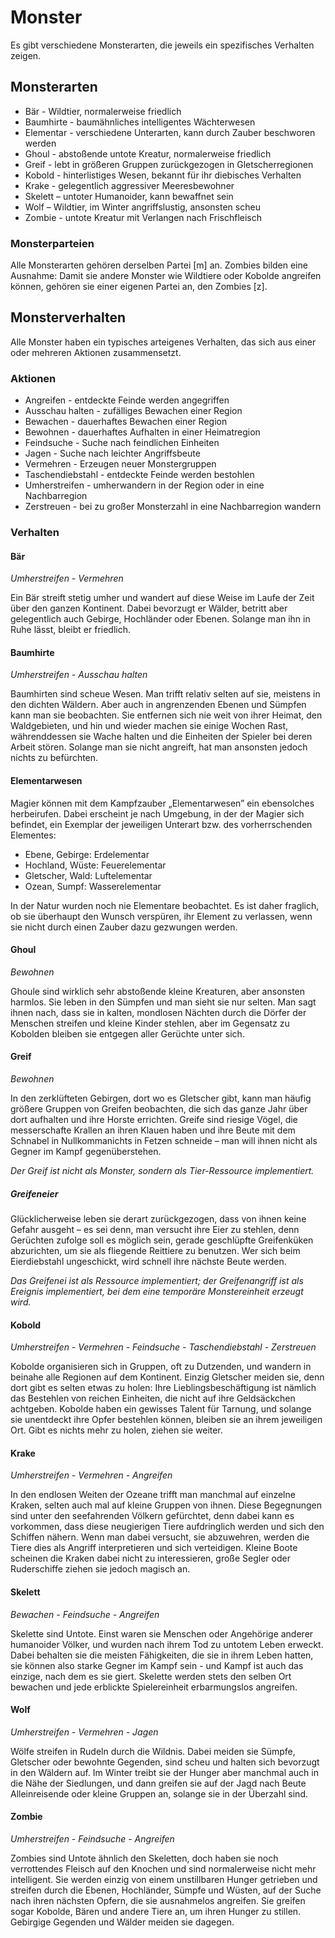 # Monster

Es gibt verschiedene Monsterarten, die jeweils ein spezifisches Verhalten
zeigen.

## Monsterarten

- Bär - Wildtier, normalerweise friedlich
- Baumhirte - baumähnliches intelligentes Wächterwesen
- Elementar - verschiedene Unterarten, kann durch Zauber beschworen werden
- Ghoul - abstoßende untote Kreatur, normalerweise friedlich
- Greif - lebt in größeren Gruppen zurückgezogen in Gletscherregionen 
- Kobold - hinterlistiges Wesen, bekannt für ihr diebisches Verhalten
- Krake - gelegentlich aggressiver Meeresbewohner
- Skelett – untoter Humanoider, kann bewaffnet sein
- Wolf – Wildtier, im Winter angriffslustig, ansonsten scheu
- Zombie - untote Kreatur mit Verlangen nach Frischfleisch

### Monsterparteien

Alle Monsterarten gehören derselben Partei [m] an. Zombies bilden eine Ausnahme:
Damit sie andere Monster wie Wildtiere oder Kobolde angreifen können, gehören
sie einer eigenen Partei an, den Zombies [z].

## Monsterverhalten

Alle Monster haben ein typisches arteigenes Verhalten, das sich aus einer oder
mehreren Aktionen zusammensetzt.

### Aktionen

- Angreifen - entdeckte Feinde werden angegriffen
- Ausschau halten - zufälliges Bewachen einer Region
- Bewachen - dauerhaftes Bewachen einer Region
- Bewohnen - dauerhaftes Aufhalten in einer Heimatregion
- Feindsuche - Suche nach feindlichen Einheiten
- Jagen - Suche nach leichter Angriffsbeute
- Vermehren - Erzeugen neuer Monstergruppen
- Taschendiebstahl - entdeckte Feinde werden bestohlen
- Umherstreifen - umherwandern in der Region oder in eine Nachbarregion
- Zerstreuen - bei zu großer Monsterzahl in eine Nachbarregion wandern

### Verhalten

#### Bär

_Umherstreifen - Vermehren_

Ein Bär streift stetig umher und wandert auf diese Weise im Laufe der Zeit über
den ganzen Kontinent. Dabei bevorzugt er Wälder, betritt aber gelegentlich auch
Gebirge, Hochländer oder Ebenen. Solange man ihn in Ruhe lässt, bleibt er
friedlich.

#### Baumhirte

_Umherstreifen - Ausschau halten_

Baumhirten sind scheue Wesen. Man trifft relativ selten auf sie, meistens in den
dichten Wäldern. Aber auch in angrenzenden Ebenen und Sümpfen kann man sie
beobachten. Sie entfernen sich nie weit von ihrer Heimat, den Waldgebieten, und
hin und wieder machen sie einige Wochen Rast, währenddessen sie Wache halten und
die Einheiten der Spieler bei deren Arbeit stören. Solange man sie nicht
angreift, hat man ansonsten jedoch nichts zu befürchten.

#### Elementarwesen

Magier können mit dem Kampfzauber „Elementarwesen” ein ebensolches herbeirufen.
Dabei erscheint je nach Umgebung, in der der Magier sich befindet, ein Exemplar
der jeweiligen Unterart bzw. des vorherrschenden Elementes:

- Ebene, Gebirge: Erdelementar
- Hochland, Wüste: Feuerelementar
- Gletscher, Wald: Luftelementar
- Ozean, Sumpf: Wasserelementar

In der Natur wurden noch nie Elementare beobachtet. Es ist daher fraglich, ob
sie überhaupt den Wunsch verspüren, ihr Element zu verlassen, wenn sie nicht
durch einen Zauber dazu gezwungen werden.

#### Ghoul

_Bewohnen_

Ghoule sind wirklich sehr abstoßende kleine Kreaturen, aber ansonsten harmlos.
Sie leben in den Sümpfen und man sieht sie nur selten. Man sagt ihnen nach, dass
sie in kalten, mondlosen Nächten durch die Dörfer der Menschen streifen und
kleine Kinder stehlen, aber im Gegensatz zu Kobolden bleiben sie entgegen aller
Gerüchte unter sich.

#### Greif

_Bewohnen_

In den zerklüfteten Gebirgen, dort wo es Gletscher gibt, kann man häufig größere
Gruppen von Greifen beobachten, die sich das ganze Jahr über dort aufhalten und
ihre Horste errichten. Greife sind riesige Vögel, die messerschafte Krallen an
ihren Klauen haben und ihre Beute mit dem Schnabel in Nullkommanichts in Fetzen
schneide – man will ihnen nicht als Gegner im Kampf gegenüberstehen.

_Der Greif ist nicht als Monster, sondern als Tier-Ressource implementiert._

##### Greifeneier

Glücklicherweise leben sie derart zurückgezogen, dass von ihnen keine Gefahr
ausgeht – es sei denn, man versucht ihre Eier zu stehlen, denn Gerüchten zufolge
soll es möglich sein, gerade geschlüpfte Greifenküken abzurichten, um sie als
fliegende Reittiere zu benutzen. Wer sich beim Eierdiebstahl ungeschickt, wird
schnell ihre nächste Beute werden.

_Das Greifenei ist als Ressource implementiert; der Greifenangriff ist als
Ereignis implementiert, bei dem eine temporäre Monstereinheit erzeugt wird._

#### Kobold

_Umherstreifen - Vermehren - Feindsuche - Taschendiebstahl - Zerstreuen_

Kobolde organisieren sich in Gruppen, oft zu Dutzenden, und wandern in beinahe
alle Regionen auf dem Kontinent. Einzig Gletscher meiden sie, denn dort gibt es
selten etwas zu holen: Ihre Lieblingsbeschäftigung ist nämlich das Bestehlen von
reichen Einheiten, die nicht auf ihre Geldsäckchen achtgeben. Kobolde haben ein
gewisses Talent für Tarnung, und solange sie unentdeckt ihre Opfer bestehlen
können, bleiben sie an ihrem jeweiligen Ort. Gibt es nichts mehr zu holen,
ziehen sie weiter.

#### Krake

_Umherstreifen - Vermehren - Angreifen_

In den endlosen Weiten der Ozeane trifft man manchmal auf einzelne Kraken,
selten auch mal auf kleine Gruppen von ihnen. Diese Begegnungen sind unter den
seefahrenden Völkern gefürchtet, denn dabei kann es vorkommen, dass diese
neugierigen Tiere aufdringlich werden und sich den Schiffen nähern. Wenn man
dabei versucht, sie abzuwehren, werden die Tiere dies als Angriff interpretieren
und sich verteidigen. Kleine Boote scheinen die Kraken dabei nicht zu
interessieren, große Segler oder Ruderschiffe ziehen sie jedoch magisch an.

#### Skelett

_Bewachen - Feindsuche - Angreifen_

Skelette sind Untote. Einst waren sie Menschen oder Angehörige anderer
humanoider Völker, und wurden nach ihrem Tod zu untotem Leben erweckt. Dabei
behalten sie die meisten Fähigkeiten, die sie in ihrem Leben hatten, sie können
also starke Gegner im Kampf sein - und Kampf ist auch das einzige, nach dem es
sie giert. Skelette werden stets den selben Ort bewachen und jede erblickte
Spielereinheit erbarmungslos angreifen.

#### Wolf

_Umherstreifen - Vermehren - Jagen_

Wölfe streifen in Rudeln durch die Wildnis. Dabei meiden sie Sümpfe, Gletscher
oder bewohnte Gegenden, sind scheu und halten sich bevorzugt in den Wäldern auf.
Im Winter treibt sie der Hunger aber manchmal auch in die Nähe der Siedlungen,
und dann greifen sie auf der Jagd nach Beute Alleinreisende oder kleine Gruppen
an, solange sie in der Überzahl sind.

#### Zombie

_Umherstreifen - Feindsuche - Angreifen_

Zombies sind Untote ähnlich den Skeletten, doch haben sie noch verrottendes
Fleisch auf den Knochen und sind normalerweise nicht mehr intelligent. Sie
werden einzig von einem unstillbaren Hunger getrieben und streifen durch die
Ebenen, Hochländer, Sümpfe und Wüsten, auf der Suche nach ihren nächsten Opfern,
die sie ausnahmelos angreifen. Sie greifen sogar Kobolde, Bären und andere Tiere
an, um ihren Hunger zu stillen. Gebirgige Gegenden und Wälder meiden sie
dagegen.
